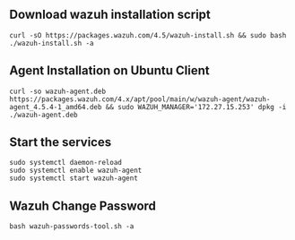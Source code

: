 ## Download wazuh installation script
```
curl -sO https://packages.wazuh.com/4.5/wazuh-install.sh && sudo bash ./wazuh-install.sh -a
```
## Agent Installation on Ubuntu Client
```
curl -so wazuh-agent.deb https://packages.wazuh.com/4.x/apt/pool/main/w/wazuh-agent/wazuh-agent_4.5.4-1_amd64.deb && sudo WAZUH_MANAGER='172.27.15.253' dpkg -i ./wazuh-agent.deb
```
## Start the services
```
sudo systemctl daemon-reload
sudo systemctl enable wazuh-agent
sudo systemctl start wazuh-agent
```
## Wazuh Change Password
```
bash wazuh-passwords-tool.sh -a
```


